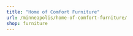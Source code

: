 ```yaml
---
title: "Home of Comfort Furniture"
url: /minneapolis/home-of-comfort-furniture/
shop: furniture
---
```

